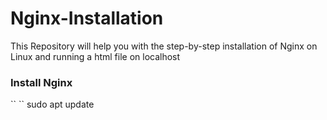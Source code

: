 # Nginx-Installation
This Repository will help you with the step-by-step installation of Nginx on Linux and running a html file on localhost

<h3>Install Nginx</h3>
``
``
sudo apt update
